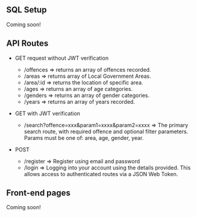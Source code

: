 ## SQL Setup
Coming soon!

## API Routes 
* GET request without JWT verification
  * /offences => returns an array of offences recorded.
  * /areas => returns array of Local Government Areas.
  * /area/:id => returns the location of specific area.
  * /ages => returns an array of age categories. 
  * /genders => returns an array of gender categories. 
  * /years => returns an array of years recorded. 
  
* GET with JWT verification
  * /search?offence=xxx&param1=xxxx&param2=xxxx => The primary search route, with required offence and optional filter parameters. Params must be one of: area, age, gender, year.
  
* POST 
  * /register => Register using email and password 
  * /login => Logging into your account using the details provided. This allows access to authenticated routes via a JSON Web Token. 
  
  
## Front-end pages
Coming soon!
  
  
